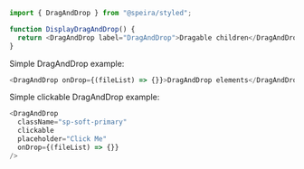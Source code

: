 ```js static
import { DragAndDrop } from "@speira/styled";

function DisplayDragAndDrop() {
  return <DragAndDrop label="DragAndDrop">Dragable children</DragAndDrop>;
}
```

Simple DragAndDrop example:

```js
<DragAndDrop onDrop={(fileList) => {}}>DragAndDrop elements</DragAndDrop>
```

Simple clickable DragAndDrop example:

```js
<DragAndDrop
  className="sp-soft-primary"
  clickable
  placeholder="Click Me"
  onDrop={(fileList) => {}}
/>
```
